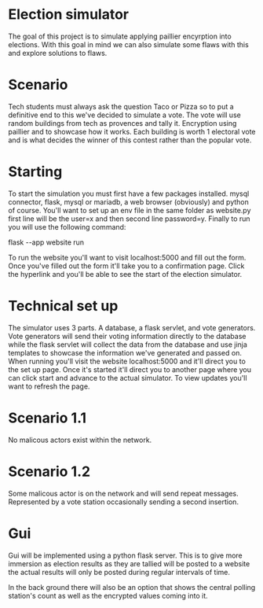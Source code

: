 # Election simulator
The goal of this project is to simulate applying paillier encyrption into elections. With this goal in mind we can also 
simulate some flaws with this and explore solutions to flaws.

# Scenario
Tech students must always ask the question Taco or Pizza so to put a definitive end to this we've decided to simulate a vote. 
The vote will use random buildings from tech as provences and tally it. Encryption using paillier and to showcase how it works.
Each building is worth 1 electoral vote and is what decides the winner of this contest rather than the popular vote.

# Starting

To start the simulation you must first have a few packages installed. mysql connector, flask, mysql or mariadb, a web browser (obviously) and python of course.
You'll want to set up an env file in the same folder as website.py first line will be the user=x and then second line password=y.
Finally to run you will use the following command:

flask --app website run

To run the website you'll want to visit localhost:5000 and fill out the form. Once you've filled out the form it'll take you to a confirmation page.
Click the hyperlink and you'll be able to see the start of the election simulator.

# Technical set up
The simulator uses 3 parts. A database, a flask servlet, and vote generators. Vote generators will send their voting information
directly to the database while the flask servlet will collect the data from the database and use jinja templates to showcase the information 
we've generated and passed on. When running you'll visit the website localhost:5000 and it'll direct you to the set up page. Once it's started 
it'll direct you to another page where you can click start and advance to the actual simulator. To view updates you'll want to refresh the page.

# Scenario 1.1
No malicous actors exist within the network.

# Scenario 1.2
Some malicous actor is on the network and will send repeat messages. Represented by a vote station occasionally sending a second insertion.


# Gui
Gui will be implemented using a python flask server. This is to give more immersion as election results as they are
tallied will be posted to a website the actual results will only be posted during regular intervals of time. 

In the back ground there will also be an option that shows the central polling station's count as well 
as the encrypted values coming into it.

